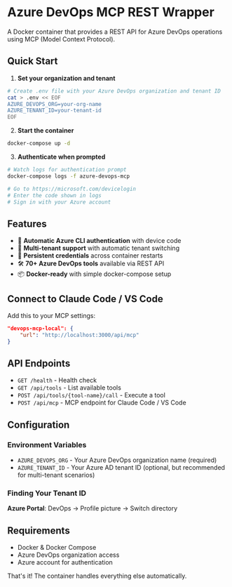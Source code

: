 # Azure DevOps MCP REST Wrapper

A Docker container that provides a REST API for Azure DevOps operations using MCP (Model Context Protocol).

## Quick Start

1. **Set your organization and tenant**

```bash
# Create .env file with your Azure DevOps organization and tenant ID
cat > .env << EOF
AZURE_DEVOPS_ORG=your-org-name
AZURE_TENANT_ID=your-tenant-id
EOF
```

2. **Start the container**

```bash
docker-compose up -d
```

3. **Authenticate when prompted**

```bash
# Watch logs for authentication prompt
docker-compose logs -f azure-devops-mcp

# Go to https://microsoft.com/devicelogin
# Enter the code shown in logs
# Sign in with your Azure account
```

## Features

- 🔐 **Automatic Azure CLI authentication** with device code
- 🏢 **Multi-tenant support** with automatic tenant switching
- 💾 **Persistent credentials** across container restarts
- 🛠️ **70+ Azure DevOps tools** available via REST API
- 📦 **Docker-ready** with simple docker-compose setup

## Connect to Claude Code / VS Code

Add this to your MCP settings:

```json
"devops-mcp-local": {
    "url": "http://localhost:3000/api/mcp"
}
```

## API Endpoints

- `GET /health` - Health check
- `GET /api/tools` - List available tools
- `POST /api/tools/{tool-name}/call` - Execute a tool
- `POST /api/mcp` - MCP endpoint for Claude Code / VS Code

## Configuration

### Environment Variables

- `AZURE_DEVOPS_ORG` - Your Azure DevOps organization name (required)
- `AZURE_TENANT_ID` - Your Azure AD tenant ID (optional, but recommended for multi-tenant scenarios)

### Finding Your Tenant ID

**Azure Portal**: DevOps -> Profile picture -> Switch directory

## Requirements

- Docker & Docker Compose
- Azure DevOps organization access
- Azure account for authentication

That's it! The container handles everything else automatically.